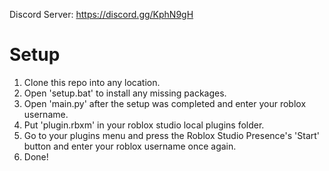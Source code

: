 Discord Server: https://discord.gg/KphN9gH

# Setup

1. Clone this repo into any location.
2. Open 'setup.bat' to install any missing packages.
3. Open 'main.py' after the setup was completed and enter your roblox username.
4. Put 'plugin.rbxm' in your roblox studio local plugins folder.
5. Go to your plugins menu and press the Roblox Studio Presence's 'Start' button and enter your roblox username once again.
6. Done!
